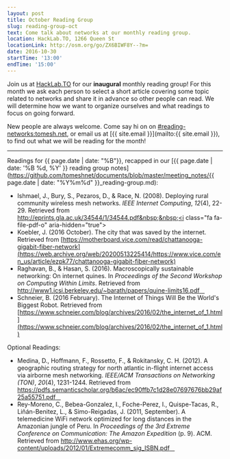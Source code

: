 ```yaml
---
layout: post
title: October Reading Group
slug: reading-group-oct
text: Come talk about networks at our monthly reading group.
location: HackLab.TO, 1266 Queen St
locationLink: http://osm.org/go/ZX6BIWF8Y--?m=
date: 2016-10-30
startTime: '13:00'
endTime: '15:00'
---
```


Join us at [HackLab.TO](https://hacklab.to) for our **inaugural** monthly reading group! For this month we ask each person to select a short article covering some topic related to networks and share it in advance so other people can read. We will determine how we want to organize ourselves and what readings to focus on going forward.

New people are always welcome. Come say hi on on  [#reading-networks:tomesh.net](https://chat.tomesh.net/#/room/#reading-networks:tomesh.net), or email us at [{{ site.email }}](mailto:{{ site.email }}), to find out what we will be reading for the month!

***

Readings for {{ page.date | date: "%B"}}, recapped in our [{{ page.date | date: '%B %d, %Y' }} reading group notes](https://github.com/tomeshnet/documents/blob/master/meeting_notes/{{ page.date | date: "%Y%m%d" }}_reading-group.md):

- Ishmael, J., Bury, S., Pezaros, D., & Race, N. (2008). Deploying rural community wireless mesh networks. _IEEE Internet Computing_, _12_(4), 22-29. Retrieved from <a href="http://eprints.gla.ac.uk/34544/1/34544.pdf" data-proofer-ignore>http://eprints.gla.ac.uk/34544/1/34544.pdf&nbsp;&nbsp;<i class="fa fa-file-pdf-o" aria-hidden="true"></i></a>
- Koebler, J. (2016 October). The city that was saved by the internet. Retrieved from [https://motherboard.vice.com/read/chattanooga-gigabit-fiber-network](https://web.archive.org/web/20200513225414/https://www.vice.com/en_us/article/ezpk77/chattanooga-gigabit-fiber-network)
- Raghavan, B., & Hasan, S. (2016). Macroscopically sustainable networking: On internet quines. In _Proceedings of the Second Workshop on Computing Within Limits_. Retrieved from [http://www1.icsi.berkeley.edu/~barath/papers/quine-limits16.pdf &nbsp;&nbsp;<i class="fa fa-file-pdf-o" aria-hidden="true"></i>](http://www1.icsi.berkeley.edu/~barath/papers/quine-limits16.pdf)
- Schneier, B. (2016 February). The Internet of Things Will Be the World's Biggest Robot. Retrieved from [https://www.schneier.com/blog/archives/2016/02/the_internet_of_1.html](https://www.schneier.com/blog/archives/2016/02/the_internet_of_1.html)

Optional Readings:

- Medina, D., Hoffmann, F., Rossetto, F., & Rokitansky, C. H. (2012). A geographic routing strategy for north atlantic in-flight internet access via airborne mesh networking. _IEEE/ACM Transactions on Networking (TON)_, _20_(4), 1231-1244. Retrieved from [https://pdfs.semanticscholar.org/b6ac/ec90ffb7c1d28e07697676bb29af25a55751.pdf &nbsp;&nbsp;<i class="fa fa-file-pdf-o" aria-hidden="true"></i>](https://pdfs.semanticscholar.org/b6ac/ec90ffb7c1d28e07697676bb29af25a55751.pdf)
- Rey-Moreno, C., Bebea-Gonzalez, I., Foche-Perez, I., Quispe-Tacas, R., Liñán-Benitez, L., & Simo-Reigadas, J. (2011, September). A telemedicine WiFi network optimized for long distances in the Amazonian jungle of Peru. In _Proceedings of the 3rd Extreme Conference on Communication: The Amazon Expedition_ (p. 9). ACM. Retrieved from [http://www.ehas.org/wp-content/uploads/2012/01/Extremecomm_sig_ISBN.pdf &nbsp;&nbsp;<i class="fa fa-file-pdf-o" aria-hidden="true"></i>](http://www.ehas.org/wp-content/uploads/2012/01/Extremecomm_sig_ISBN.pdf)
